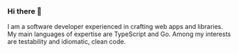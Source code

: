 ### Hi there 👋

I am a software developer experienced in crafting web apps and libraries. My main languages of expertise are TypeScript and Go.
Among my interests are testability and idiomatic, clean code.
